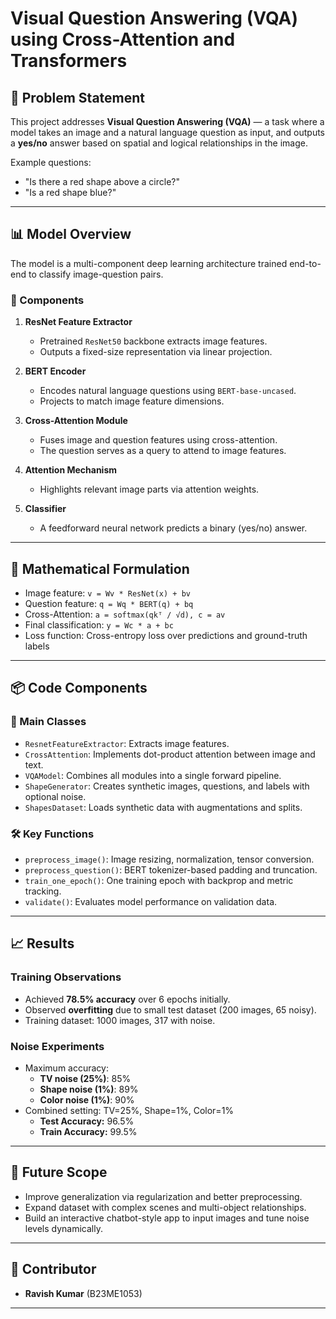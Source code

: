 # Visual Question Answering (VQA) using Cross-Attention and Transformers

## 🧠 Problem Statement
This project addresses **Visual Question Answering (VQA)** — a task where a model takes an image and a natural language question as input, and outputs a **yes/no** answer based on spatial and logical relationships in the image.

Example questions:
- "Is there a red shape above a circle?"
- "Is a red shape blue?"

---

## 📊 Model Overview

The model is a multi-component deep learning architecture trained end-to-end to classify image-question pairs.

### 🔧 Components
1. **ResNet Feature Extractor**
   - Pretrained `ResNet50` backbone extracts image features.
   - Outputs a fixed-size representation via linear projection.

2. **BERT Encoder**
   - Encodes natural language questions using `BERT-base-uncased`.
   - Projects to match image feature dimensions.

3. **Cross-Attention Module**
   - Fuses image and question features using cross-attention.
   - The question serves as a query to attend to image features.

4. **Attention Mechanism**
   - Highlights relevant image parts via attention weights.

5. **Classifier**
   - A feedforward neural network predicts a binary (yes/no) answer.

---

## 🧮 Mathematical Formulation

- Image feature: `v = Wv * ResNet(x) + bv`
- Question feature: `q = Wq * BERT(q) + bq`
- Cross-Attention: `a = softmax(qkᵀ / √d), c = av`
- Final classification: `y = Wc * a + bc`
- Loss function: Cross-entropy loss over predictions and ground-truth labels

---

## 📦 Code Components

### 📁 Main Classes
- `ResnetFeatureExtractor`: Extracts image features.
- `CrossAttention`: Implements dot-product attention between image and text.
- `VQAModel`: Combines all modules into a single forward pipeline.
- `ShapeGenerator`: Creates synthetic images, questions, and labels with optional noise.
- `ShapesDataset`: Loads synthetic data with augmentations and splits.

### 🛠 Key Functions
- `preprocess_image()`: Image resizing, normalization, tensor conversion.
- `preprocess_question()`: BERT tokenizer-based padding and truncation.
- `train_one_epoch()`: One training epoch with backprop and metric tracking.
- `validate()`: Evaluates model performance on validation data.

---

## 📈 Results

### Training Observations
- Achieved **78.5% accuracy** over 6 epochs initially.
- Observed **overfitting** due to small test dataset (200 images, 65 noisy).
- Training dataset: 1000 images, 317 with noise.

### Noise Experiments
- Maximum accuracy:
  - **TV noise (25%)**: 85%
  - **Shape noise (1%)**: 89%
  - **Color noise (1%)**: 90%
- Combined setting: TV=25%, Shape=1%, Color=1%
  - **Test Accuracy:** 96.5%
  - **Train Accuracy:** 99.5%

---

## 🔭 Future Scope
- Improve generalization via regularization and better preprocessing.
- Expand dataset with complex scenes and multi-object relationships.
- Build an interactive chatbot-style app to input images and tune noise levels dynamically.

---

## 👤 Contributor
- **Ravish Kumar** (B23ME1053)

---


